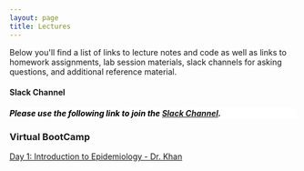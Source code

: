 ```yaml
---
layout: page
title: Lectures
---
```


Below you'll find a list of links to lecture notes and code as well as links to homework assignments, lab session materials, slack channels for asking questions, and additional reference material.

<h4> Slack Channel </h4>

<h5 style="background-color:white; color:black; text-align: left;"> Please use the following link to join the <a href="https://join.slack.com/t/deeplearnings-cka9031/shared_invite/zt-1wjmgh4f6-GS_T7H4qYLS0mIn9LkrzUA" target="_blank"><span style="text-align:center">Slack Channel</span></a>. </h5>


<h3> Virtual BootCamp </h3>

<a href="https://dlcourseukzn.github.io//Intro_to_Epi.pdf" download> Day 1: Introduction to Epidemiology - Dr. Khan </a>








